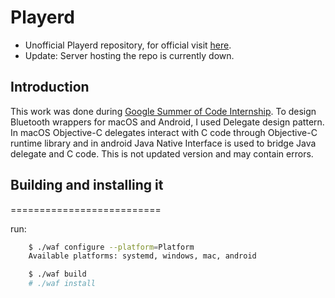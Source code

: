 # Playerd
- Unofficial Playerd repository, for official visit [here](http://hg.playerd.org/playerd).
- Update: Server hosting the repo is currently down.

## Introduction
This work was done during [Google Summer of Code Internship](https://www.google-melange.com/archive/gsoc/2015/orgs/copyleftgames/projects/avataran_27_3.html). To design Bluetooth wrappers for macOS and Android, I used Delegate design pattern. In macOS Objective-C delegates interact with C code through Objective-C runtime library and in android Java Native Interface is used to bridge Java delegate and C code. This is not updated version and may contain errors. 

## Building and installing it
==========================

run:
```bash
	$ ./waf configure --platform=Platform
	Available platforms: systemd, windows, mac, android

	$ ./waf build
	# ./waf install
```

